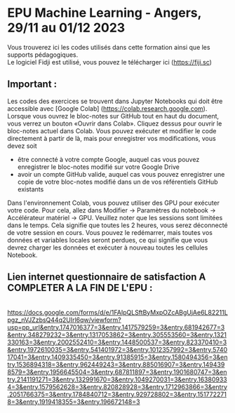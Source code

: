 # EPU Machine Learning - Angers, 29/11 au 01/12 2023

Vous trouverez ici les codes utilisés dans cette formation ainsi que les supports pédagogiques.\
Le logiciel Fidji est utilisé, vous pouvez le télécharger ici (https://fiji.sc)

## Important : 
Les codes des exercices se trouvent dans Jupyter Notebooks qui doit être accessible avec [Google Colab] (https://colab.research.google.com). 
Lorsque vous ouvrez le bloc-notes sur GitHub tout en haut du document, vous verrez un bouton «Ouvrir dans Colab». Cliquez dessus pour ouvrir le bloc-notes actuel dans Colab. 
Vous pouvez exécuter et modifier le code directement à partir de là, mais pour enregistrer vos modifications, vous devez soit
- être connecté à votre compte Google, auquel cas vous pouvez enregistrer le bloc-notes modifié sur votre Google Drive
- avoir un compte GitHub valide, auquel cas vous pouvez enregistrer une copie de votre bloc-notes modifié dans un de vos référentiels GitHub existants

Dans l'environnement Colab, vous pouvez utiliser des GPU pour exécuter votre code. Pour cela, allez dans Modifier -> Paramètres du notebook -> Accélérateur matériel -> GPU. Veuillez   noter que les sessions sont limitées dans le temps. Cela signifie que toutes les 2 heures, vous serez déconnecté de votre session en cours. Vous pouvez le redémarrer, mais toutes vos données et variables locales seront perdues, ce qui signifie que vous devrez charger les données et exécuter à nouveau toutes les cellules Notebook.

## Lien internet questionnaire de satisfaction A COMPLETER A LA FIN DE L'EPU :
\
https://docs.google.com/forms/d/e/1FAIpQLSftByMxpOZcABgUjAe6L82211Lpgz_nVJZzbsQ44q2UIrl6qw/viewform?usp=pp_url&entry.1747016377=3&entry.1417579259=3&entry.681942677=3&entry.348279232=3&entry.1317053862=3&entry.305553560=3&entry.1321330163=3&entry.2002552410=3&entry.1448500537=3&entry.823370410=3&entry.1972610035=3&entry.541401972=3&entry.1012357992=3&entry.574017041=3&entry.1409335450=3&entry.91385915=3&entry.1580494356=3&entry.1536894318=3&entry.962449243=3&entry.885016907=3&entry.1494398579=3&entry.1956645504=3&entry.687811897=3&entry.1901680747=3&entry.2141191271=3&entry.132991670=3&entry.1049270031=3&entry.163809334=3&entry.1579562628=3&entry.820828928=3&entry.1712963866=3&entry.2051766375=3&entry.1784840712=3&entry.929728802=3&entry.1517722718=3&entry.1919418355=3&entry.196672148=3
